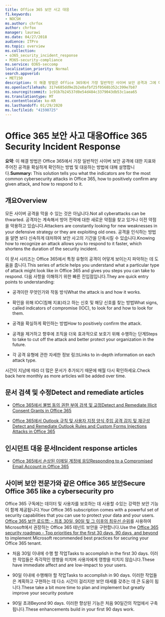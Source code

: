 ```yaml
---
title: Office 365 보안 사고 대응
f1.keywords:
- NOCSH
ms.author: chrfox
author: chrfox
manager: laurawi
ms.date: 04/27/2018
audience: ITPro
ms.topic: overview
ms.collection:
- o365_security_incident_response
- M365-security-compliance
ms.service: O365-seccomp
localization_priority: Normal
search.appverid:
- MET150
description: 이 해결 방법은 Office 365에서 가장 일반적인 사이버 보안 공격과 그에 대응하는 방법에 대해 설명합니다.
ms.openlocfilehash: 317e685dd9e2b2e0afbf25f0568b352c399e7b87
ms.sourcegitcommit: 1c91b7b24537d0e54d484c3379043db53c1aea65
ms.translationtype: MT
ms.contentlocale: ko-KR
ms.lasthandoff: 01/29/2020
ms.locfileid: "41598725"
---
```

# <a name="office-365-security-incident-response"></a><span data-ttu-id="d7380-103">Office 365 보안 사고 대응</span><span class="sxs-lookup"><span data-stu-id="d7380-103">Office 365 Security Incident Response</span></span>

 <span data-ttu-id="d7380-104">**요약**: 이 해결 방법은 Office 365에서 가장 일반적인 사이버 보안 공격에 대한 지표와 주어진 공격을 확실하게 확인하는 방법 및 대응하는 방법에 대해 설명합니다.</span><span class="sxs-lookup"><span data-stu-id="d7380-104">**Summary:** This solution tells you what the indicators are for the most common cybersecurity attacks in Office 365, how to positively confirm any given attack, and how to respond to it.</span></span>

## <a name="overview"></a><span data-ttu-id="d7380-105">개요</span><span class="sxs-lookup"><span data-stu-id="d7380-105">Overview</span></span>

<span data-ttu-id="d7380-106">모든 사이버 공격을 막을 수 있는 것은 아닙니다.</span><span class="sxs-lookup"><span data-stu-id="d7380-106">Not all cyberattacks can be thwarted.</span></span> <span data-ttu-id="d7380-107">공격자는 계속해서 방어 전략에 대한 새로운 약점을 찾고 있거나 이전 약점을 악용하고 있습니다.</span><span class="sxs-lookup"><span data-stu-id="d7380-107">Attackers are constantly looking for new weaknesses in your defensive strategy or they are exploiting old ones.</span></span> <span data-ttu-id="d7380-108">공격을 인식하는 방법을 알면 보다 신속하게 대처하여 보안 사고의 기간을 단축시킬 수 있습니다.</span><span class="sxs-lookup"><span data-stu-id="d7380-108">Knowing how to recognize an attack allows you to respond to it faster, which shortens the duration of the security incident.</span></span>

<span data-ttu-id="d7380-109">이 문서 시리즈는 Office 365에서 특정 유형의 공격이 어덯게 보이는지 파악하는 데 도움을 줍니다.</span><span class="sxs-lookup"><span data-stu-id="d7380-109">This series of article helps you understand what a particular type of attack might look like in Office 365 and gives you steps you can take to respond.</span></span> <span data-ttu-id="d7380-110">다음 사항을 이해하기 위한 빠른 진입점입니다.</span><span class="sxs-lookup"><span data-stu-id="d7380-110">They are quick entry points to understanding:</span></span>

- <span data-ttu-id="d7380-111">공격이란 무엇인가와 작동 방식</span><span class="sxs-lookup"><span data-stu-id="d7380-111">What the attack is and how it works.</span></span>

- <span data-ttu-id="d7380-112">확인을 위해 IOC(침해 지표)라고 하는 신호 및 해당 신호를 찾는 방법</span><span class="sxs-lookup"><span data-stu-id="d7380-112">What signs, called indicators of compromise (IOC), to look for and how to look for them.</span></span>

- <span data-ttu-id="d7380-113">공격을 확실하게 확인하는 방법</span><span class="sxs-lookup"><span data-stu-id="d7380-113">How to positively confirm the attack.</span></span>

- <span data-ttu-id="d7380-114">공격을 제거하고 향후에 조직을 더욱 효과적으로 보호기 위해 수행하는 단계</span><span class="sxs-lookup"><span data-stu-id="d7380-114">Steps to take to cut off the attack and better protect your organization in the future.</span></span>

- <span data-ttu-id="d7380-115">각 공격 유형에 관한 자세한 정보 링크</span><span class="sxs-lookup"><span data-stu-id="d7380-115">Links to in-depth information on each attack type.</span></span>

<span data-ttu-id="d7380-116">시간이 지남에 따라 더 많은 문서가 추가되기 때문에 매월 다시 확인하세요.</span><span class="sxs-lookup"><span data-stu-id="d7380-116">Check back here monthly as more articles will be added over time.</span></span>

## <a name="detect-and-remediate-articles"></a><span data-ttu-id="d7380-117">문서 검색 및 수정</span><span class="sxs-lookup"><span data-stu-id="d7380-117">Detect and remediate articles</span></span>

- [<span data-ttu-id="d7380-118">Office 365에서 불법 동의 권한 부여 검색 및 교정</span><span class="sxs-lookup"><span data-stu-id="d7380-118">Detect and Remediate Illicit Consent Grants in Office 365</span></span>](detect-and-remediate-illicit-consent-grants.md)

- [<span data-ttu-id="d7380-119">Office 365에서 Outlook 규칙 및 사용자 지정 양식 주입 공격 감지 및 재구성</span><span class="sxs-lookup"><span data-stu-id="d7380-119">Detect and Remediate Outlook Rules and Custom Forms Injections Attacks in Office 365</span></span>](detect-and-remediate-outlook-rules-forms-attack.md)

## <a name="incident-response-articles"></a><span data-ttu-id="d7380-120">인시던트 대응 문서</span><span class="sxs-lookup"><span data-stu-id="d7380-120">Incident response articles</span></span>

- [<span data-ttu-id="d7380-121">Office 365에서 손상된 이메일 계정에 응답</span><span class="sxs-lookup"><span data-stu-id="d7380-121">Responding to a Compromised Email Account in Office 365</span></span>](responding-to-a-compromised-email-account.md)

## <a name="secure-office-365-like-a-cybersecurity-pro"></a><span data-ttu-id="d7380-122">사이버 보안 전문가와 같은 Office 365 보안</span><span class="sxs-lookup"><span data-stu-id="d7380-122">Secure Office 365 like a cybersecurity pro</span></span>

<span data-ttu-id="d7380-123">Office 365 구독에는 데이터 및 사용자를 보호하는 데 사용할 수있는 강력한 보안 기능이 함께 제공됩니다.</span><span class="sxs-lookup"><span data-stu-id="d7380-123">Your Office 365 subscription comes with a powerful set of security capabilities that you can use to protect your data and your users.</span></span>  <span data-ttu-id="d7380-124">[Office 365 보안 로드맵: - 최초 30일, 90일 및 그 이후의 최우선 순위](security-roadmap.md)를 사용하여 Microsoft에서 권장하는 Office 365 테넌트 보안을 구현합니다.</span><span class="sxs-lookup"><span data-stu-id="d7380-124">Use the [Office 365 security roadmap - Top priorities for the first 30 days, 90 days, and beyond](security-roadmap.md) to implement Microsoft recommended best practices for securing your Office 365 tenant.</span></span>

- <span data-ttu-id="d7380-125">처음 30일 이내에 수행 할 작업</span><span class="sxs-lookup"><span data-stu-id="d7380-125">Tasks to accomplish in the first 30 days.</span></span>  <span data-ttu-id="d7380-126">이러한 작업들은 즉각적인 영향을 미치며 사용자에게 영향을 미치지 않습니다.</span><span class="sxs-lookup"><span data-stu-id="d7380-126">These have immediate affect and are low-impact to your users.</span></span>

- <span data-ttu-id="d7380-127">90일 이내에 수행해야 할 작업</span><span class="sxs-lookup"><span data-stu-id="d7380-127">Tasks to accomplish in 90 days.</span></span> <span data-ttu-id="d7380-128">이러한 작업들은 계획하고 구현하는 데 다소 시간이 걸리지만 보안 태세를 갖추는 데 큰 도움이 됩니다.</span><span class="sxs-lookup"><span data-stu-id="d7380-128">These take a bit more time to plan and implement but greatly improve your security posture</span></span>

- <span data-ttu-id="d7380-129">90일 초과</span><span class="sxs-lookup"><span data-stu-id="d7380-129">Beyond 90 days.</span></span> <span data-ttu-id="d7380-130">이러한 향상된 기능은 처음 90일간의 작업에서 구축됩니다.</span><span class="sxs-lookup"><span data-stu-id="d7380-130">These enhancements build in your first 90 days work.</span></span>

